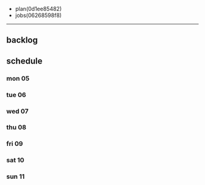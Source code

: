
- plan(0d1ee85482)
- jobs(06268598f8)
---

## backlog

## schedule
### mon 05
### tue 06
### wed 07
### thu 08
### fri 09
### sat 10
### sun 11




